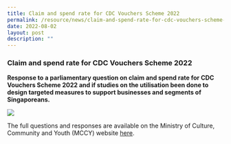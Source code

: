 ```yaml
---
title: Claim and spend rate for CDC Vouchers Scheme 2022
permalink: /resource/news/claim-and-spend-rate-for-cdc-vouchers-scheme-2022/
date: 2022-08-02
layout: post
description: ""
---
```

### Claim and spend rate for CDC Vouchers Scheme 2022

**Response to a parliamentary question on claim and spend rate for CDC Vouchers Scheme 2022 and if studies on the utilisation been done to design targeted measures to support businesses and segments of Singaporeans.**

![](/images/NewsRoom/Parliament%20House.jpg)

The full questions and responses are available on the Ministry of Culture, Community and Youth (MCCY) website [here](https://www.mccy.gov.sg/about-us/news-and-resources/parliamentary-matters/2022/Aug/claim-and-spend-rate-for-cdc-vouchers-scheme-2022).